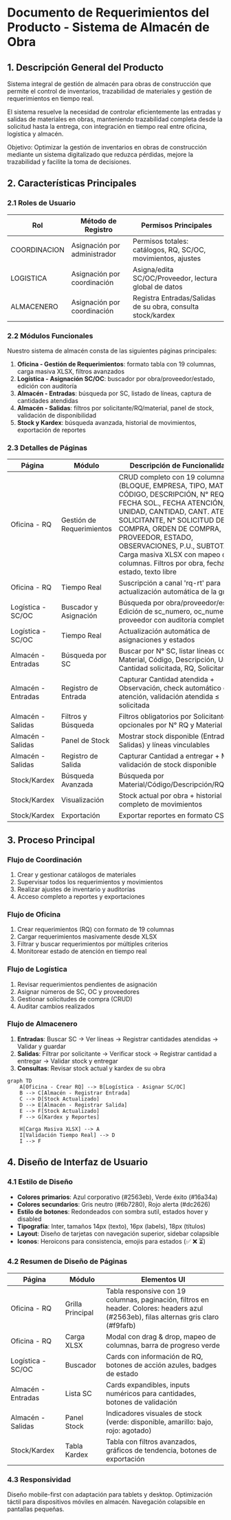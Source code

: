 # Documento de Requerimientos del Producto - Sistema de Almacén de Obra

## 1. Descripción General del Producto

Sistema integral de gestión de almacén para obras de construcción que permite el control de inventarios, trazabilidad de materiales y gestión de requerimientos en tiempo real.

El sistema resuelve la necesidad de controlar eficientemente las entradas y salidas de materiales en obras, manteniendo trazabilidad completa desde la solicitud hasta la entrega, con integración en tiempo real entre oficina, logística y almacén.

Objetivo: Optimizar la gestión de inventarios en obras de construcción mediante un sistema digitalizado que reduzca pérdidas, mejore la trazabilidad y facilite la toma de decisiones.

## 2. Características Principales

### 2.1 Roles de Usuario

| Rol | Método de Registro | Permisos Principales |
|-----|-------------------|---------------------|
| COORDINACION | Asignación por administrador | Permisos totales: catálogos, RQ, SC/OC, movimientos, ajustes |
| LOGISTICA | Asignación por coordinación | Asigna/edita SC/OC/Proveedor, lectura global de datos |
| ALMACENERO | Asignación por coordinación | Registra Entradas/Salidas de su obra, consulta stock/kardex |

### 2.2 Módulos Funcionales

Nuestro sistema de almacén consta de las siguientes páginas principales:

1. **Oficina - Gestión de Requerimientos**: formato tabla con 19 columnas, carga masiva XLSX, filtros avanzados
2. **Logística - Asignación SC/OC**: buscador por obra/proveedor/estado, edición con auditoría
3. **Almacén - Entradas**: búsqueda por SC, listado de líneas, captura de cantidades atendidas
4. **Almacén - Salidas**: filtros por solicitante/RQ/material, panel de stock, validación de disponibilidad
5. **Stock y Kardex**: búsqueda avanzada, historial de movimientos, exportación de reportes

### 2.3 Detalles de Páginas

| Página | Módulo | Descripción de Funcionalidades |
|--------|--------|---------------------------------|
| Oficina - RQ | Gestión de Requerimientos | CRUD completo con 19 columnas (BLOQUE, EMPRESA, TIPO, MATERIAL, CÓDIGO, DESCRIPCIÓN, N° REQ., FECHA SOL., FECHA ATENCIÓN, UNIDAD, CANTIDAD, CANT. ATENDIDA, SOLICITANTE, N° SOLICITUD DE COMPRA, ORDEN DE COMPRA, PROVEEDOR, ESTADO, OBSERVACIONES, P.U., SUBTOTAL). Carga masiva XLSX con mapeo de columnas. Filtros por obra, fechas, estado, texto libre |
| Oficina - RQ | Tiempo Real | Suscripción a canal 'rq-rt' para actualización automática de la grilla |
| Logística - SC/OC | Buscador y Asignación | Búsqueda por obra/proveedor/estado. Edición de sc_numero, oc_numero, proveedor con auditoría completa |
| Logística - SC/OC | Tiempo Real | Actualización automática de asignaciones y estados |
| Almacén - Entradas | Búsqueda por SC | Buscar por N° SC, listar líneas con Material, Código, Descripción, Unidad, Cantidad solicitada, RQ, Solicitante |
| Almacén - Entradas | Registro de Entrada | Capturar Cantidad atendida + Observación, check automático de atención, validación atendida ≤ solicitada |
| Almacén - Salidas | Filtros y Búsqueda | Filtros obligatorios por Solicitante, opcionales por N° RQ y Material |
| Almacén - Salidas | Panel de Stock | Mostrar stock disponible (Entradas - Salidas) y líneas vinculables |
| Almacén - Salidas | Registro de Salida | Capturar Cantidad a entregar + Motivo, validación de stock disponible |
| Stock/Kardex | Búsqueda Avanzada | Búsqueda por Material/Código/Descripción/RQ/SC/OC |
| Stock/Kardex | Visualización | Stock actual por obra + historial completo de movimientos |
| Stock/Kardex | Exportación | Exportar reportes en formato CSV/XLSX |

## 3. Proceso Principal

### Flujo de Coordinación
1. Crear y gestionar catálogos de materiales
2. Supervisar todos los requerimientos y movimientos
3. Realizar ajustes de inventario y auditorías
4. Acceso completo a reportes y exportaciones

### Flujo de Oficina
1. Crear requerimientos (RQ) con formato de 19 columnas
2. Cargar requerimientos masivamente desde XLSX
3. Filtrar y buscar requerimientos por múltiples criterios
4. Monitorear estado de atención en tiempo real

### Flujo de Logística
1. Revisar requerimientos pendientes de asignación
2. Asignar números de SC, OC y proveedores
3. Gestionar solicitudes de compra (CRUD)
4. Auditar cambios realizados

### Flujo de Almacenero
1. **Entradas**: Buscar SC → Ver líneas → Registrar cantidades atendidas → Validar y guardar
2. **Salidas**: Filtrar por solicitante → Verificar stock → Registrar cantidad a entregar → Validar stock y entregar
3. **Consultas**: Revisar stock actual y kardex de su obra

```mermaid
graph TD
    A[Oficina - Crear RQ] --> B[Logística - Asignar SC/OC]
    B --> C[Almacén - Registrar Entrada]
    C --> D[Stock Actualizado]
    D --> E[Almacén - Registrar Salida]
    E --> F[Stock Actualizado]
    F --> G[Kardex y Reportes]
    
    H[Carga Masiva XLSX] --> A
    I[Validación Tiempo Real] --> D
    I --> F
```

## 4. Diseño de Interfaz de Usuario

### 4.1 Estilo de Diseño

- **Colores primarios**: Azul corporativo (#2563eb), Verde éxito (#16a34a)
- **Colores secundarios**: Gris neutro (#6b7280), Rojo alerta (#dc2626)
- **Estilo de botones**: Redondeados con sombra sutil, estados hover y disabled
- **Tipografía**: Inter, tamaños 14px (texto), 16px (labels), 18px (títulos)
- **Layout**: Diseño de tarjetas con navegación superior, sidebar colapsible
- **Iconos**: Heroicons para consistencia, emojis para estados (✅ ❌ ⏳)

### 4.2 Resumen de Diseño de Páginas

| Página | Módulo | Elementos UI |
|--------|--------|--------------|
| Oficina - RQ | Grilla Principal | Tabla responsive con 19 columnas, paginación, filtros en header. Colores: headers azul (#2563eb), filas alternas gris claro (#f9fafb) |
| Oficina - RQ | Carga XLSX | Modal con drag & drop, mapeo de columnas, barra de progreso verde |
| Logística - SC/OC | Buscador | Cards con información de RQ, botones de acción azules, badges de estado |
| Almacén - Entradas | Lista SC | Cards expandibles, inputs numéricos para cantidades, botones de validación |
| Almacén - Salidas | Panel Stock | Indicadores visuales de stock (verde: disponible, amarillo: bajo, rojo: agotado) |
| Stock/Kardex | Tabla Kardex | Tabla con filtros avanzados, gráficos de tendencia, botones de exportación |

### 4.3 Responsividad

Diseño mobile-first con adaptación para tablets y desktop. Optimización táctil para dispositivos móviles en almacén. Navegación colapsible en pantallas pequeñas.
